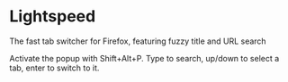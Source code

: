 Lightspeed
==========

The fast tab switcher for Firefox, featuring fuzzy title and URL search

Activate the popup with Shift+Alt+P. Type to search, up/down to select a tab, enter to switch to it.